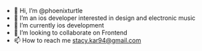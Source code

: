 - 👋 Hi, I’m @phoenixturtle
- 👀 I’m an ios developer interested in design and electronic music
- 🌱 I’m currently ios development
- 💞️ I’m looking to collaborate on Frontend
- 📫 How to reach me stacy.kar94@gmail.com

<!---
phoenixturtle/phoenixturtle is a ✨ special ✨ repository because its `README.md` (this file) appears on your GitHub profile.
You can click the Preview link to take a look at your changes.
--->
